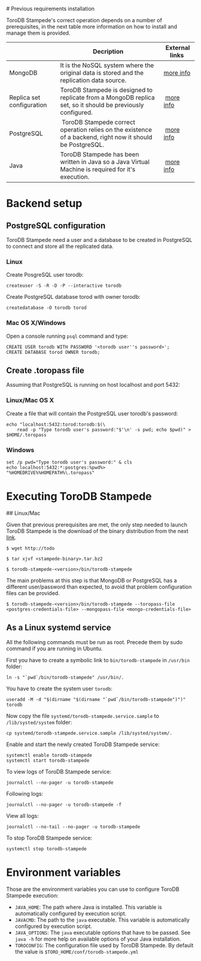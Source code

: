 # Previous requirements installation

ToroDB Stampede's correct operation depends on a number of prerequisites, in the next table more information on how to install and manage them is provided.

| | Decription | External links |
|-|------------|----------------|
| MongoDB | It is the NoSQL system where the original data is stored and the replication data source. | [more info](https://docs.mongodb.com/manual/installation/) |
| Replica set configuration | ToroDB Stampede is designed to replicate from a MongoDB replica set, so it should be previously configured. | [more info](https://docs.mongodb.com/manual/tutorial/deploy-replica-set/) | 
| PostgreSQL | ToroDB Stampede correct operation relies on the existence of a backend, right now it should be PostgreSQL. | [more info](https://wiki.postgresql.org/wiki/Detailed_installation_guides) |
| Java | ToroDB Stampede has been written in Java so a Java Virtual Machine is required for it's execution. | [more info](https://java.com/en/download/help/index_installing.xml) |

# Backend setup

## PostgreSQL configuration

ToroDB Stampede need a user and a database to be created in PostgreSQL to connect and store all the replicated data.

### Linux

Create PosgreSQL user torodb:

    createuser -S -R -D -P --interactive torodb

Create PostgreSQL database torod with owner torodb:

    createdatabase -O torodb torod

### Mac OS X/Windows

Open a console running `psql` command and type:

    CREATE USER torodb WITH PASSWORD '<torodb user''s password>';
    CREATE DATABASE torod OWNER torodb;

## Create .toropass file

Assuming that PostgreSQL is running on host localhost and port 5432:

### Linux/Mac OS X

Create a file that will contain the PostgreSQL user torodb's password:

    echo "localhost:5432:torod:torodb:$(\
        read -p "Type torodb user's password:"$'\n' -s pwd; echo $pwd)" > $HOME/.toropass

### Windows

    set /p pwd="Type torodb user's password:" & cls
    echo localhost:5432:*:postgres:%pwd%> "%HOMEDRIVE%%HOMEPATH%\.toropass"

# Executing ToroDB Stampede

## Linux/Mac

Given that previous prerequisites are met, the only step needed to launch ToroDB Stampede is the download of the binary distribution from the next [link](http://todo).

    $ wget http://todo
    
    $ tar xjvf <stampede-binary>.tar.bz2
    
    $ torodb-stampede-<version>/bin/torodb-stampede

The main problems at this step is that MongoDB or PostgreSQL has a different user/password than expected, to avoid that problem configuration files can be provided.

    $ torodb-stampede-<version>/bin/torodb-stampede --toropass-file <postgres-credentials-file> --mongopass-file <mongo-credentials-file>

## As a Linux systemd service

All the following commands must be run as root. Precede them by sudo command if you are running in Ubuntu.

First you have to create a symbolic link to `bin/torodb-stampede` in `/usr/bin` folder:

    ln -s "`pwd`/bin/torodb-stampede" /usr/bin/.

You have to create the system user `torodb`:

    useradd -M -d "$(dirname "$(dirname "`pwd`/bin/torodb-stampede")")" torodb

Now copy the file `systemd/torodb-stampede.service.sample` to `/lib/systed/system` folder:

    cp systemd/torodb-stampede.service.sample /lib/systed/system/.

Enable and start the newly created ToroDB Stampede service:

    systemctl enable torodb-stampede
    systemctl start torodb-stampede

To view logs of ToroDB Stampede service:

    journalctl --no-pager -u torodb-stampede

Following logs:

    journalctl --no-pager -u torodb-stampede -f

View all logs:

    journalctl --no-tail --no-pager -u torodb-stampede

To stop ToroDB Stampede service:

    systemctl stop torodb-stampede

# Environment variables

Those are the environment variables you can use to configure ToroDB Stampede execution:

* `JAVA_HOME`: The path where Java is installed. This variable is automatically configured by execution script.
* `JAVACMD`: The path to the `java` executable. This variable is automatically configured by execution script.
* `JAVA_OPTIONS`: The `java` executable options that have to be passed. See `java -h` for more help on available options of your Java installation.
* `TOROCONFIG`: The configuration file used by ToroDB Stampede. By default the value is `$TORO_HOME/conf/torodb-stampede.yml`
